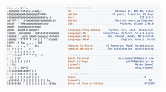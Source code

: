 <picture>
  <source srcset="https://raw.githubusercontent.com/mmazinjameel/mmazinjameel/main/dark_mode.svg?v=1751566477" media="(prefers-color-scheme: dark)">
  <img src="https://raw.githubusercontent.com/mmazinjameel/mmazinjameel/main/light_mode.svg?v=1751566477">
</picture>
